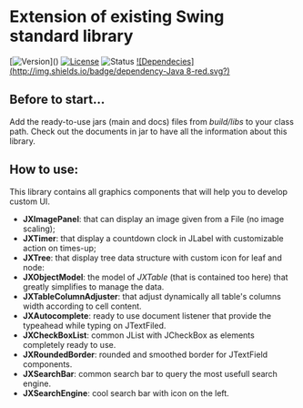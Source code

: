 # Extension of existing Swing standard library
[![Version](http://img.shields.io/badge/version-1.5.3-blue.svg?)]() [![License](http://img.shields.io/badge/license-MIT-blue.svg)](http://opensource.org/licenses/MIT) ![Status](http://img.shields.io/badge/build-STABLE-green.svg) 
[![Dependecies](http://img.shields.io/badge/dependency-Java 8-red.svg?)](http://www.oracle.com/technetwork/java/javase/downloads/jre8-downloads-2133155.html)

## Before to start...
Add the ready-to-use jars (main and docs) files from *build/libs* to your class path. 
Check out the documents in jar to have all the information about this library.

## How to use:
This library contains all graphics components that will help you to develop custom UI.

*   **JXImagePanel**: that can display an image given from a File (no image scaling);
*   **JXTimer**: that display a countdown clock in JLabel with customizable action on times-up;
*   **JXTree**: that display tree data structure with custom icon for leaf and node:
*   **JXObjectModel**: the model of *JXTable* (that is contained too here) that greatly simplifies to manage the data.
*   **JXTableColumnAdjuster**: that adjust dynamically all table's columns width according to cell content. 
*   **JXAutocomplete**: ready to use document listener that provide the typeahead while typing on JTextFiled.
*   **JXCheckBoxList**: common JList with JCheckBox as elements completely ready to use.
*   **JXRoundedBorder**: rounded and smoothed border for JTextField components.
*   **JXSearchBar**: common search bar to query the most usefull search engine.
*   **JXSearchEngine**: cool search bar with icon on the left.